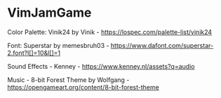 # VimJamGame
Color Palette: Vinik24 by Vinik - https://lospec.com/palette-list/vinik24

Font: Superstar by memesbruh03 - https://www.dafont.com/superstar-2.font?l[]=10&l[]=1

Sound Effects - Kenney - https://www.kenney.nl/assets?q=audio

Music - 8-bit Forest Theme by Wolfgang - https://opengameart.org/content/8-bit-forest-theme